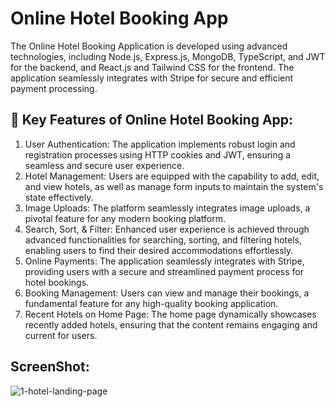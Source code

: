 # Online Hotel Booking App

The Online Hotel Booking Application is developed using advanced technologies, including Node.js, Express.js, MongoDB, TypeScript, and JWT for the backend, and React.js and Tailwind CSS for the frontend. The application seamlessly integrates with Stripe for secure and efficient payment processing.


## 🔑 Key Features of Online Hotel Booking App:
1. User Authentication: The application implements robust login and registration processes using HTTP cookies and JWT, ensuring a seamless and secure user experience.
2. Hotel Management: Users are equipped with the capability to add, edit, and view hotels, as well as manage form inputs to maintain the system's state effectively.
3. Image Uploads: The platform seamlessly integrates image uploads, a pivotal feature for any modern booking platform.
4. Search, Sort, & Filter: Enhanced user experience is achieved through advanced functionalities for searching, sorting, and filtering hotels, enabling users to find their desired accommodations effortlessly.
5. Online Payments: The application seamlessly integrates with Stripe, providing users with a secure and streamlined payment process for hotel bookings.
6. Booking Management: Users can view and manage their bookings, a fundamental feature for any high-quality booking application.
7. Recent Hotels on Home Page: The home page dynamically showcases recently added hotels, ensuring that the content remains engaging and current for users.

##  ScreenShot:
![1-hotel-landing-page](https://github.com/user-attachments/assets/7a624421-e3dd-4c4e-a786-641c236c669d)
